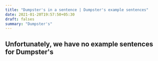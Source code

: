 ```yaml
---
title: "Dumpster's in a sentence | Dumpster's example sentences"
date: 2021-01-20T19:57:50+05:30
draft: falses
summary: "Dumpster's"
---
```

## Unfortunately, we have no example sentences for Dumpster's                 
